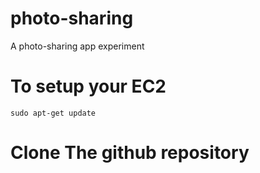 # photo-sharing
A photo-sharing app experiment

# To setup your EC2
```sudo apt-get update```

# Clone The github repository

